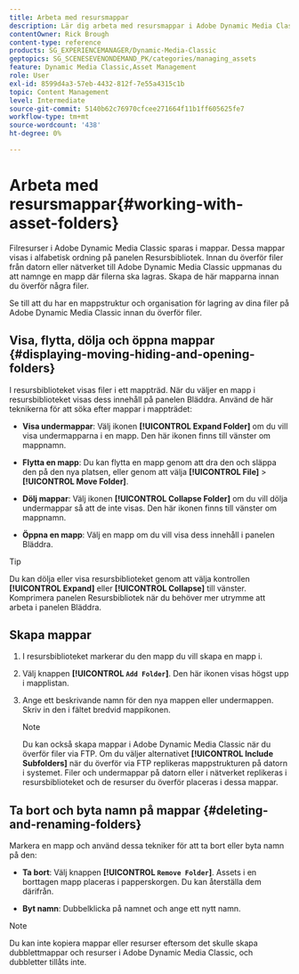 ```yaml
---
title: Arbeta med resursmappar
description: Lär dig arbeta med resursmappar i Adobe Dynamic Media Classic.
contentOwner: Rick Brough
content-type: reference
products: SG_EXPERIENCEMANAGER/Dynamic-Media-Classic
geptopics: SG_SCENESEVENONDEMAND_PK/categories/managing_assets
feature: Dynamic Media Classic,Asset Management
role: User
exl-id: 8599d4a3-57eb-4432-812f-7e55a4315c1b
topic: Content Management
level: Intermediate
source-git-commit: 5140b62c76970cfcee271664f11b1ff605625fe7
workflow-type: tm+mt
source-wordcount: '438'
ht-degree: 0%

---
```


# Arbeta med resursmappar{#working-with-asset-folders}

Filresurser i Adobe Dynamic Media Classic sparas i mappar. Dessa mappar visas i alfabetisk ordning på panelen Resursbibliotek. Innan du överför filer från datorn eller nätverket till Adobe Dynamic Media Classic uppmanas du att namnge en mapp där filerna ska lagras. Skapa de här mapparna innan du överför några filer.

Se till att du har en mappstruktur och organisation för lagring av dina filer på Adobe Dynamic Media Classic innan du överför filer.

## Visa, flytta, dölja och öppna mappar {#displaying-moving-hiding-and-opening-folders}

I resursbiblioteket visas filer i ett mappträd. När du väljer en mapp i resursbiblioteket visas dess innehåll på panelen Bläddra. Använd de här teknikerna för att söka efter mappar i mappträdet:

* **Visa undermappar**: Välj ikonen **[!UICONTROL Expand Folder]** om du vill visa undermapparna i en mapp. Den här ikonen finns till vänster om mappnamn.

* **Flytta en mapp**: Du kan flytta en mapp genom att dra den och släppa den på den nya platsen, eller genom att välja **[!UICONTROL File]** > **[!UICONTROL Move Folder]**.

* **Dölj mappar**: Välj ikonen **[!UICONTROL Collapse Folder]** om du vill dölja undermappar så att de inte visas. Den här ikonen finns till vänster om mappnamn.

* **Öppna en mapp**: Välj en mapp om du vill visa dess innehåll i panelen Bläddra.

>[!TIP]
>
>Du kan dölja eller visa resursbiblioteket genom att välja kontrollen **[!UICONTROL Expand]** eller **[!UICONTROL Collapse]** till vänster. Komprimera panelen Resursbibliotek när du behöver mer utrymme att arbeta i panelen Bläddra.

## Skapa mappar

1. I resursbiblioteket markerar du den mapp du vill skapa en mapp i.
1. Välj knappen **[!UICONTROL `Add Folder`]**. Den här ikonen visas högst upp i mapplistan.
1. Ange ett beskrivande namn för den nya mappen eller undermappen. Skriv in den i fältet bredvid mappikonen.

   >[!NOTE]
   >
   >Du kan också skapa mappar i Adobe Dynamic Media Classic när du överför filer via FTP. Om du väljer alternativet **[!UICONTROL Include Subfolders]** när du överför via FTP replikeras mappstrukturen på datorn i systemet. Filer och undermappar på datorn eller i nätverket replikeras i resursbiblioteket och de resurser du överför placeras i dessa mappar.

## Ta bort och byta namn på mappar {#deleting-and-renaming-folders}

Markera en mapp och använd dessa tekniker för att ta bort eller byta namn på den:

* **Ta bort**: Välj knappen **[!UICONTROL `Remove Folder`]**. Assets i en borttagen mapp placeras i papperskorgen. Du kan återställa dem därifrån.

* **Byt namn**: Dubbelklicka på namnet och ange ett nytt namn.

>[!NOTE]
>
>Du kan inte kopiera mappar eller resurser eftersom det skulle skapa dubblettmappar och resurser i Adobe Dynamic Media Classic, och dubbletter tillåts inte.
